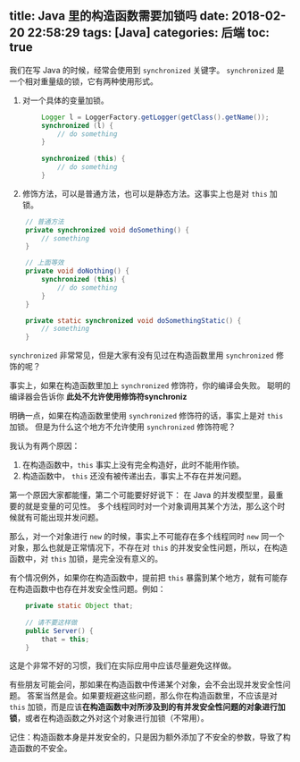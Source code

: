 title: Java 里的构造函数需要加锁吗
date: 2018-02-20 22:58:29
tags: [Java]
categories: 后端
toc: true
---

我们在写 Java 的时候，经常会使用到 `synchronized` 关键字。
`synchronized` 是一个相对重量级的锁，它有两种使用形式。

1. 对一个具体的变量加锁。
``` java
        Logger l = LoggerFactory.getLogger(getClass().getName());
        synchronized (l) {
            // do something
        }
        
        synchronized (this) {
            // do something
        }
```

2. 修饰方法，可以是普通方法，也可以是静态方法。这事实上也是对 `this` 加锁。
``` java
    // 普通方法
    private synchronized void doSomething() {
        // something
    }

    // 上面等效
    private void doNothing() {
        synchronized (this) {
            // do something
        }
    }

    private static synchronized void doSomethingStatic() {
        // something
    }
```

`synchronized` 非常常见，但是大家有没有见过在构造函数里用 `synchronized` 修饰的呢？

事实上，如果在构造函数里加上 `synchronized` 修饰符，你的编译会失败。
聪明的编译器会告诉你 **此处不允许使用修饰符synchroniz**

明确一点，如果在构造函数里使用 `synchronized` 修饰符的话，事实上是对 `this` 加锁。
但是为什么这个地方不允许使用 `synchronized` 修饰符呢？

我认为有两个原因：
1. 在构造函数中，`this` 事实上没有完全构造好，此时不能用作锁。
2. 构造函数中， `this` 还没有被传递出去，事实上不存在并发问题。

第一个原因大家都能懂，第二个可能要好好说下：
在 Java 的并发模型里，最重要的就是变量的可见性。
多个线程同时对一个对象调用其某个方法，那么这个时候就有可能出现并发问题。

那么，对一个对象进行 `new` 的时候，事实上不可能存在多个线程同时 `new` 同一个对象，那么也就是正常情况下，不存在对 `this` 的并发安全性问题，所以，在构造函数中，对 `this` 加锁，是完全没有意义的。

有个情况例外，如果你在构造函数中，提前把 `this` 暴露到某个地方，就有可能存在构造函数中也存在并发安全性问题。例如：
``` java
    private static Object that;
    
    // 请不要这样做
    public Server() {
        that = this;
    }
```
这是个非常不好的习惯，我们在实际应用中应该尽量避免这样做。

有些朋友可能会问，那如果在构造函数中传递某个对象，会不会出现并发安全性问题。
答案当然是会。如果要规避这些问题，那么你在构造函数里，不应该是对 `this` 加锁，而是应该**在构造函数中对所涉及到的有并发安全性问题的对象进行加锁**，或者在构造函数之外对这个对象进行加锁（不常用）。

记住：构造函数本身是并发安全的，只是因为额外添加了不安全的参数，导致了构造函数的不安全。
